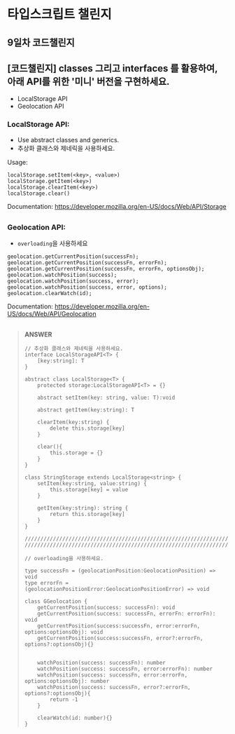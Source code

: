 # 타입스크립트 챌린지

## 9일차 코드챌린지

## [코드챌린지] classes 그리고 interfaces 를 활용하여, 아래 API를 위한 '미니' 버전을 구현하세요.



- LocalStorage API
- Geolocation API

### **LocalStorage API:**

  - Use abstract classes and generics.
  - 추상화 클래스와 제네릭을 사용하세요.

  Usage:
  ```tsx
  localStorage.setItem(<key>, <value>)
  localStorage.getItem(<key>)
  localStorage.clearItem(<key>)
  localStorage.clear()
  ```

  Documentation: https://developer.mozilla.org/en-US/docs/Web/API/Storage

##

### **Geolocation API:**

  - `overloading`을 사용하세요

  ```tsx
  geolocation.getCurrentPosition(successFn);
  geolocation.getCurrentPosition(successFn, errorFn);
  geolocation.getCurrentPosition(successFn, errorFn, optionsObj);
  geolocation.watchPosition(success);
  geolocation.watchPosition(success, error);
  geolocation.watchPosition(success, error, options);
  geolocation.clearWatch(id);
  ```

  Documentation: https://developer.mozilla.org/en-US/docs/Web/API/Geolocation

##

> **ANSWER**
> 
> 
> ```tsx
> // 추상화 클래스와 제네릭을 사용하세요.
> interface LocalStorageAPI<T> {
>     [key:string]: T
> }
> 
> abstract class LocalStorage<T> {
>     protected storage:LocalStorageAPI<T> = {}
> 
>     abstract setItem(key: string, value: T):void
> 
>     abstract getItem(key:string): T
> 
>     clearItem(key:string) {
>         delete this.storage[key]
>     }
> 
>     clear(){
>         this.storage = {}
>     }
> }
> 
> class StringStorage extends LocalStorage<string> {
>     setItem(key:string, value:string) {
>         this.storage[key] = value
>     }
> 
>     getItem(key:string): string {
>         return this.storage[key]
>     }
> }
> 
> //////////////////////////////////////////////////////////////////////////////////////////////////////////////////////////////////////////
> //////////////////////////////////////////////////////////////////////////////////////////////////////////////////////////////////////////
> 
> // overloading을 사용하세요.
> 
> type successFn = (geolocationPosition:GeolocationPosition) => void
> type errorFn = (geolocationPositionError:GeolocationPositionError) => void
> 
> class GGeolocation {
>     getCurrentPosition(success: successFn): void
>     getCurrentPosition(success: successFn, errorFn: errorFn): void
>     getCurrentPosition(success:successFn, error:errorFn, options:optionsObj): void
>     getCurrentPosition(success:successFn, error?:errorFn, options?:optionsObj){}
>     
> 
>     watchPosition(success: successFn): number
>     watchPosition(success: successFn, error:errorFn): number
>     watchPosition(success: successFn, error:errorFn, options:optionsObj): number
>     watchPosition(success: successFn, error?:errorFn, options?:optionsObj){
>         return -1
>     }
> 
>     clearWatch(id: number){}
> }
> ```
>